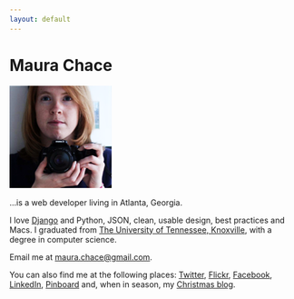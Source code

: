 ```yaml
---
layout: default
---
```


# Maura Chace

<img src="/media/img/about/maura_chace.png" class="right">

&#8230;is a web developer living in Atlanta, Georgia.

I love [Django][] and Python, JSON, clean, usable design, best practices and Macs. I graduated from [The University of Tennessee, Knoxville][UT], with a degree in computer science.

Email me at <a href="mailto:&#109;&#97;&#117;&#114;&#97;&#46;&#99;&#104;&#97;&#99;&#101;&#64;&#103;&#109;&#97;&#105;&#108;&#46;&#99;&#111;&#109;">&#109;&#97;&#117;&#114;&#97;&#46;&#99;&#104;&#97;&#99;&#101;&#64;&#103;&#109;&#97;&#105;&#108;&#46;&#99;&#111;&#109;</a>.

You can also find me at the following places: [Twitter][], [Flickr][], [Facebook], [LinkedIn][], [Pinboard][] and, when in season, my [Christmas blog][Xmas].

[Django]: http://www.djangoproject.com/
[UT]: http://www.utk.edu/
[Twitter]: http://twitter.com/minarets
[Flickr]: http://www.flickr.com/photos/minarets/
[Facebook]: http://www.facebook.com/maurachace
[LinkedIn]: http://www.linkedin.com/in/maurachace
[Pinboard]: https://pinboard.in/u:minarets
[Xmas]: http://25wishes.com/

